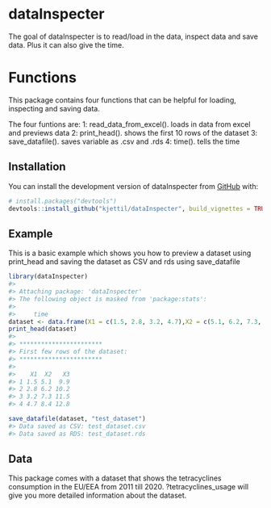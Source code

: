 
<!-- README.md is generated from README.Rmd. Please edit that file -->

# dataInspecter

<!-- badges: start -->
<!-- badges: end -->

The goal of dataInspecter is to read/load in the data, inspect data and
save data. Plus it can also give the time.

# Functions

This package contains four functions that can be helpful for loading,
inspecting and saving data.

The four funtions are: 1: read_data_from_excel(). loads in data from
excel and previews data 2: print_head(). shows the first 10 rows of the
dataset 3: save_datafile(). saves variable as .csv and .rds 4: time().
tells the time

## Installation

You can install the development version of dataInspecter from
[GitHub](https://github.com/) with:

``` r
# install.packages("devtools")
devtools::install_github("kjettil/dataInspecter", build_vignettes = TRUE)
```

## Example

This is a basic example which shows you how to preview a dataset using
print_head and saving the dataset as CSV and rds using save_datafile

``` r
library(dataInspecter)
#> 
#> Attaching package: 'dataInspecter'
#> The following object is masked from 'package:stats':
#> 
#>     time
dataset <- data.frame(X1 = c(1.5, 2.8, 3.2, 4.7),X2 = c(5.1, 6.2, 7.3, 8.4),X3 = c(9.9, 10.2, 11.5, 12.8))
print_head(dataset)
#> 
#> ***********************
#> First few rows of the dataset:
#> ***********************
#> 
#>    X1  X2   X3
#> 1 1.5 5.1  9.9
#> 2 2.8 6.2 10.2
#> 3 3.2 7.3 11.5
#> 4 4.7 8.4 12.8

save_datafile(dataset, "test_dataset")
#> Data saved as CSV: test_dataset.csv
#> Data saved as RDS: test_dataset.rds
```

## Data

This package comes with a dataset that shows the tetracyclines
consumption in the EU/EEA from 2011 till 2020. ?tetracyclines_usage will
give you more detailed information about the dataset.
